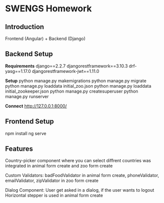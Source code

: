 # SWENGS Homework

## Introduction

Frontend (Angular) + Backend (Django)


## Backend Setup

**Requirements**
django==2.2.7
djangorestframework==3.10.3
drf-yasg==1.17.0
djangorestframework-jwt==1.11.0

**Setup**
python manage.py makemigrations
python manage.py migrate
python manage.py loaddata initial_zoo.json
python manage.py loaddata initial_zookeeper.json
python manage.py createsuperuser
python manage.py runserver


**Connect**
http://127.0.0.1:8000/



## Frontend Setup

npm install
ng serve

## Features

Country-picker component where you can select diffrent countries was integrated in animal form create and zoo form create

Custom Validators: 
badFoodValidator in animal form create,
phoneValidator, emailValidator, zipValidator in zoo form create

Dialog Component: User get asked in a dialog, if the user wants to logout
Horizontal stepper is used in animal form create




